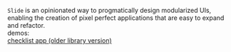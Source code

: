 `Slide` is an opinionated way to progmatically design modularized UIs, enabling the creation of pixel perfect applications that are easy to expand and refactor.
<br>
demos:
<br>
<a href = 'https://github.com/arxii/checklist-react'>checklist app (older library version)</a>